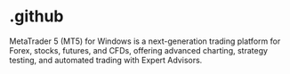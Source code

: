 # .github
MetaTrader 5 (MT5) for Windows is a next-generation trading platform for Forex, stocks, futures, and CFDs, offering advanced charting, strategy testing, and automated trading with Expert Advisors.

